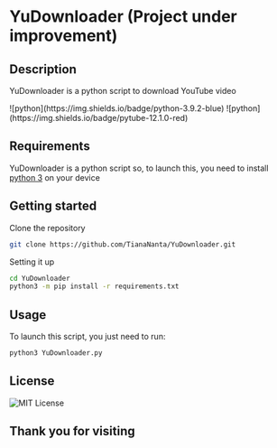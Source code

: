 <h1>YuDownloader (Project under improvement)</h1>

<h2>Description</h2>
<p>YuDownloader is a python script to download YouTube video</p>
![python](https://img.shields.io/badge/python-3.9.2-blue)
![python](https://img.shields.io/badge/pytube-12.1.0-red)

<h2>Requirements</h2>
<p>YuDownloader is a python script so, to launch this, you need to install <a href="https://www.python.org/downloads/">python 3</a> on your device</p>

<h2>Getting started</h2>

Clone the repository
```bash
git clone https://github.com/TianaNanta/YuDownloader.git
```

Setting it up
```bash
cd YuDownloader
python3 -m pip install -r requirements.txt
```
    
<h2>Usage</h2>

To launch this script, you just need to run:
```bash
python3 YuDownloader.py
```
## License

![MIT License](https://img.shields.io/badge/License-MIT-green.svg)

## Thank you for visiting
